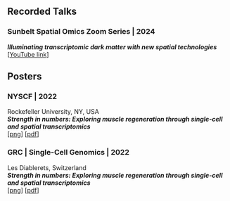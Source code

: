 
## Recorded Talks  
### **Sunbelt Spatial Omics Zoom Series | 2024** 
***Illuminating transcriptomic dark matter with new spatial technologies***  
[[YouTube link](https://www.youtube.com/watch?v=eQ21ek2gbEQ)]


## Posters
### **NYSCF | 2022**
Rockefeller University, NY, USA  
***Strength in numbers: Exploring muscle regeneration through single-cell and spatial transcriptomics***  
[[png](https://mckellardw.github.io/pdfs/posters/NYSCF_2022_DWMposter.png)]  [[pdf](https://mckellardw.github.io/pdfs/posters/NYSCF_2022_DWMposter.pdf)]


### **GRC | Single-Cell Genomics | 2022**
Les Diablerets, Switzerland  
***Strength in numbers: Exploring muscle regeneration through single-cell and spatial transcriptomics***  
[[png](https://mckellardw.github.io/pdfs/posters/GRC_Single-cell-genomics_2022_poster_v1.png)]  [[pdf](https://mckellardw.github.io/pdfs/posters/GRC_Single-cell-genomics_2022_poster_v1.pdf)]
